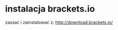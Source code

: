 instalacja brackets.io
======================

zassać i zainstalować z: http://download.brackets.io/
